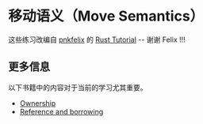 # 移动语义（Move Semantics）

这些练习改编自 [pnkfelix](https://github.com/pnkfelix) 的 [Rust Tutorial](https://pnkfelix.github.io/rust-examples-icfp2014/) -- 谢谢 Felix !!!

## 更多信息

以下书籍中的内容对于当前的学习尤其重要。

- [Ownership](https://doc.rust-lang.org/book/ch04-01-what-is-ownership.html)
- [Reference and borrowing](https://doc.rust-lang.org/book/ch04-02-references-and-borrowing.html)
